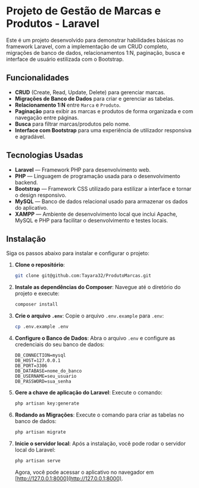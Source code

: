 # Projeto de Gestão de Marcas e Produtos - Laravel

Este é um projeto desenvolvido para demonstrar habilidades básicas no framework Laravel, com a implementação de um CRUD completo, migrações de banco de dados, relacionamentos 1:N, paginação, busca e interface de usuário estilizada com o Bootstrap.

## Funcionalidades

- **CRUD** (Create, Read, Update, Delete) para gerenciar marcas.
- **Migrações de Banco de Dados** para criar e gerenciar as tabelas.
- **Relacionamento 1:N** entre `Marca` e `Produto`.
- **Paginação** para exibir as marcas e produtos de forma organizada e com navegação entre páginas.
- **Busca** para filtrar marcas/produtos pelo nome.
- **Interface com Bootstrap** para uma experiência de utilizador responsiva e agradável.

## Tecnologias Usadas

- **Laravel** — Framework PHP para desenvolvimento web.
- **PHP** — Linguagem de programação usada para o desenvolvimento backend.
- **Bootstrap** — Framework CSS utilizado para estilizar a interface e tornar o design responsivo.
- **MySQL** — Banco de dados relacional usado para armazenar os dados do aplicativo.
- **XAMPP** — Ambiente de desenvolvimento local que inclui Apache, MySQL e PHP para facilitar o desenvolvimento e testes locais.

## Instalação

Siga os passos abaixo para instalar e configurar o projeto:

1. **Clone o repositório**:
    ```bash
    git clone git@github.com:Tayara32/ProdutoMarcas.git
    ```

2. **Instale as dependências do Composer**:
   Navegue até o diretório do projeto e execute:
    ```bash
    composer install
    ```

3. **Crie o arquivo `.env`**:
   Copie o arquivo `.env.example` para `.env`:
    ```bash
    cp .env.example .env
    ```

4. **Configure o Banco de Dados**:
   Abra o arquivo `.env` e configure as credenciais do seu banco de dados:

    ```dotenv
    DB_CONNECTION=mysql
    DB_HOST=127.0.0.1
    DB_PORT=3306 
    DB_DATABASE=nome_do_banco
    DB_USERNAME=seu_usuario
    DB_PASSWORD=sua_senha
    ```

5. **Gere a chave de aplicação do Laravel**:
   Execute o comando:
    ```bash
    php artisan key:generate
    ```

6. **Rodando as Migrações**:
   Execute o comando para criar as tabelas no banco de dados:
    ```bash
    php artisan migrate
    ```

7. **Inicie o servidor local**:
   Após a instalação, você pode rodar o servidor local do Laravel:
    ```bash
    php artisan serve
    ```

   Agora, você pode acessar o aplicativo no navegador em [http://127.0.0.1:8000](http://127.0.0.1:8000).

